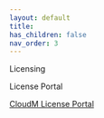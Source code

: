 ```yaml
---
layout: default
title: 
has_children: false
nav_order: 3
---
```


 Licensing

 License Portal

<a href="https://portal.cloudm.io/dashboard">CloudM License Portal</a>

